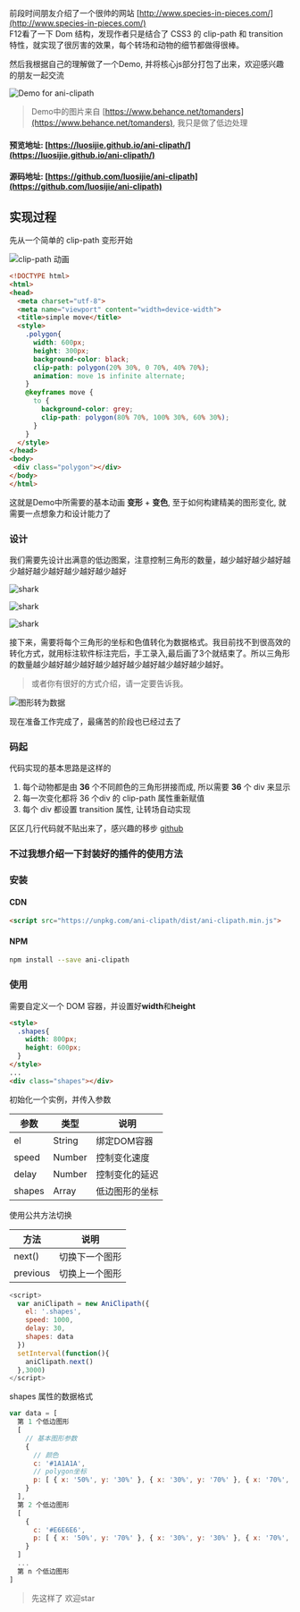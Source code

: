 前段时间朋友介绍了一个很帅的网站 [http://www.species-in-pieces.com/](http://www.species-in-pieces.com/) <br>
F12看了一下 Dom 结构，发现作者只是结合了 CSS3 的 clip-path 和 transition 特性，就实现了很厉害的效果，每个转场和动物的细节都做得很棒。 <br>

然后我根据自己的理解做了一个Demo, 并将核心js部分打包了出来，欢迎感兴趣的朋友一起交流

![Demo for ani-clipath](https://github.com/luosijie/Front-end-Blog/blob/master/img/ani-clipath-demo.gif?raw=true)

> Demo中的图片来自 [https://www.behance.net/tomanders](https://www.behance.net/tomanders), 我只是做了低边处理

#### 预览地址: [https://luosijie.github.io/ani-clipath/](https://luosijie.github.io/ani-clipath/)
#### 源码地址: [https://github.com/luosijie/ani-clipath](https://github.com/luosijie/ani-clipath)

## 实现过程

先从一个简单的 clip-path 变形开始

![clip-path 动画](https://github.com/luosijie/Front-end-Blog/blob/master/img/ani-clipath-simple.gif?raw=true)

```html
<!DOCTYPE html>
<html>
<head>
  <meta charset="utf-8">
  <meta name="viewport" content="width=device-width">
  <title>simple move</title>
  <style>
    .polygon{
      width: 600px;
      height: 300px;
      background-color: black;
      clip-path: polygon(20% 30%, 0 70%, 40% 70%);
      animation: move 1s infinite alternate;
    }
    @keyframes move {
      to {
        background-color: grey;
        clip-path: polygon(80% 70%, 100% 30%, 60% 30%);
      }
    }
  </style>
</head>
<body>
 <div class="polygon"></div>
</body>
</html>
```

这就是Demo中所需要的基本动画 **变形** + **变色**, 至于如何构建精美的图形变化, 就需要一点想象力和设计能力了

### 设计
我们需要先设计出满意的低边图案，注意控制三角形的数量，越少越好越少越好越少越好越少越好越少越好越少越好

![shark](https://github.com/luosijie/Front-end-Blog/blob/master/img/ani-clipath-shark.png?raw=true)

![shark](https://github.com/luosijie/Front-end-Blog/blob/master/img/ani-clipath-bird.png?raw=true)

![shark](https://github.com/luosijie/Front-end-Blog/blob/master/img/ani-clipath-fee.png?raw=true)

接下来，需要将每个三角形的坐标和色值转化为数据格式。我目前找不到很高效的转化方式，就用标注软件标注完后，手工录入,最后画了3个就结束了。所以三角形的数量越少越好越少越好越少越好越少越好越少越好越少越好。

> 或者你有很好的方式介绍，请一定要告诉我。

![图形转为数据](https://github.com/luosijie/Front-end-Blog/blob/master/img/ani-clipath-dada.png?raw=true)

现在准备工作完成了，最痛苦的阶段也已经过去了

### 码起

代码实现的基本思路是这样的

1. 每个动物都是由 **36** 个不同颜色的三角形拼接而成, 所以需要 **36** 个 div 来显示
2. 每一次变化都将 36 个div 的 clip-path 属性重新赋值
3. 每个 div 都设置 transition 属性, 让转场自动实现

区区几行代码就不贴出来了，感兴趣的移步 [github](https://github.com/luosijie/ani-clipath)

### 不过我想介绍一下封装好的插件的使用方法

### 安装

#### CDN

```html
<script src="https://unpkg.com/ani-clipath/dist/ani-clipath.min.js">
```
#### NPM
```bash
npm install --save ani-clipath
```
### 使用

需要自定义一个 DOM 容器，并设置好**width**和**height**
```html
<style>
  .shapes{
    width: 800px;
    height: 600px;
  }
</style>
...
<div class="shapes"></div>
```
初始化一个实例，并传入参数

| 参数 | 类型 | 说明 |
| ---- | ---- | ---- |
| el   | String | 绑定DOM容器 |
| speed | Number |  控制变化速度 |
| delay | Number | 控制变化的延迟 |
| shapes | Array | 低边图形的坐标 |

使用公共方法切换

| 方法 | 说明 |
| ---- | ---- |
| next()  | 切换下一个图形 |
| previous | 切换上一个图形 |

```js
<script>
  var aniClipath = new AniClipath({
    el: '.shapes',
    speed: 1000,
    delay: 30,
    shapes: data
  })
  setInterval(function(){
    aniClipath.next()
  },3000)
</script>
```
shapes 属性的数据格式
```js
var data = [
  第 1 个低边图形
  [
    // 基本图形参数
    { 
      // 颜色
      c: '#1A1A1A',
      // polygon坐标
      p: [ { x: '50%', y: '30%' }, { x: '30%', y: '70%' }, { x: '70%', y: '70%' }]
    }
  ],
  第 2 个低边图形
  [
    {
      c: '#E6E6E6',
      p: [ { x: '50%', y: '70%' }, { x: '30%', y: '30%' }, { x: '70%', y: '30%' }]
    }
  ]
  ...
  第 n 个低边图形
]
```

> 先这样了 欢迎star

